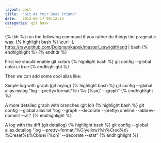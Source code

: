 ```yaml
---
layout: post
title:  "Git As Your Best Friend"
date:   2013-06-17 00:12:34
categories: git haxx
---
```


{% tldr %}
  run the following command if you rather do things the pragmatic way:
  {% highlight bash %}
    \curl -L https://raw.github.com/Dglgmut/kapok/master/_raw/gitfriend | bash
  {% endhighlight %}
{% endtldr %}

First we should enable git colors
{% highlight bash %}
  git config --global color.ui true
{% endhighlight %}

Then we can add some cool alias like:

Simple log with graph (git mylog)
{% highlight bash %}
  git config --global alias.mylog "log --pretty=format:'%h %s [%an]' --graph"
{% endhighlight %}

A more detailed graph with branches (git lol)
{% highlight bash %}
    git config --global alias.lol "log --graph --decorate --pretty=oneline --abbrev-commit --all"
{% endhighlight %}

A log with the diff (git detailog)
{% highlight bash %}
    git config --global alias.detailog "log --pretty=format:'%C(yellow)%h%Cred%d\\ %Creset%s%Cblue\\ [%cn]' --decorate --stat"
{% endhighlight %}
